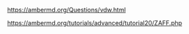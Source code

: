 https://ambermd.org/Questions/vdw.html


https://ambermd.org/tutorials/advanced/tutorial20/ZAFF.php
